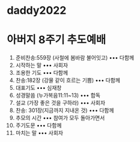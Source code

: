 # daddy2022
# 아버지 8주기 추도예배

1. 준비찬송:559장 (사철에 봄바람 불어잇고) ••• 다함께
2. 시작하는 말 ••• 사회자
3. 조용한 기도 ••• 다함께
4. 찬송:182장 (강물 같이 흐르는 기쁨) ••• 다함께
5. 대표기도 ••• 심재창 
6. 성경말씀 (누가복음11:11~13) ••• 합독
7. 설교 (가장 좋은 것을 구하라) ••• 사회자
8. 찬송: 301장(지금까지 지내온 것) ••• 다함께
9. 추모의 시간 ••• 참여가 모두 돌아가면서
10. 주기도문 ••• 다함께
11. 마치는 말 ••• 사회자
